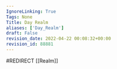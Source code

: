 ```yaml
---
IgnoreLinking: True
Tags: None
Title: Day Realm
aliases: ['Day_Realm']
draft: False
revision_date: 2022-04-22 00:08:32+00:00
revision_id: 88881
---
```


#REDIRECT [[Realm]]